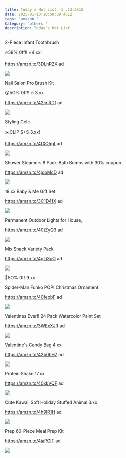 ```yaml
---
title: Today's Hot List  1 .13.2k15
date: 2025-01-13T10:50:39.451Z
tags: "amazon "
Category: "others "
description: Today's Hot List
---
```

<!--StartFragment-->

2-Piece Infant Toothbrush

🔥58% 0ff!! ⭐4.xx!

https://amzn.to/3DLnR2X ad  

![](https://m.media-amazon.com/images/I/61BRVqZhc6L._SL1500_.jpg)

<!--StartFragment-->



Nail Salon Pro Brush Kit

😲5O% 0ff!! 🔥 3.xx

https://amzn.to/42cnRDf ad

<!--StartFragment-->

![](https://m.media-amazon.com/images/I/714Z12FbpGL._SL1500_.jpg)

<!--StartFragment-->

Styling Gel🔥

✂️CLlP S+S 3.xx!

https://amzn.to/4fXO5gf ad

<!--StartFragment-->

![](https://m.media-amazon.com/images/I/61Rz0W6PfrL._SL1500_.jpg)<!--StartFragment-->

Shower Steamers 8 Pack-Bath Bombs with 30% coupon 

https://amzn.to/4jdoMcD ad

<!--StartFragment-->

![](https://m.media-amazon.com/images/I/81btczipqIL._AC_SL1500_.jpg)

<!--StartFragment-->

18.xx Baby & Me Gift Set

https://amzn.to/3C1D4fX ad

<!--StartFragment-->

![](https://m.media-amazon.com/images/I/717S1G4-JkL._AC_SL1500_.jpg)



Permanent Outdoor Lights for House, 

https://amzn.to/40tZyQ3 ad

<!--StartFragment-->

![](https://m.media-amazon.com/images/I/71Iuir0dD9L._AC_SL1500_.jpg)

<!--StartFragment-->

Mix Snack Variety Pack  

https://amzn.to/4gLi3oO ad

<!--StartFragment-->

![](https://m.media-amazon.com/images/I/81XcYToQz8L._SL1500_.jpg)

<!--StartFragment-->

🎄5O% 0ff 9.xx

Spider-Man Funko POP! Christmas Ornament

https://amzn.to/40feobF ad

<!--StartFragment-->

![](https://m.media-amazon.com/images/I/A1ghV3CiMEL._AC_SL1500_.jpg)

<!--StartFragment-->

Valentines Ever!! 24 Pack Watercolor Paint Set

 https://amzn.to/3WExXJR ad

<!--StartFragment-->

![](https://m.media-amazon.com/images/I/61OooPpfs5L._AC_SL1200_.jpg)



Valentine's Candy Bag 4.xx 

https://amzn.to/42b0hH7 ad

![](https://m.media-amazon.com/images/I/81sbr9RqwLL._SL1500_.jpg)

<!--StartFragment-->

Protein Shake 17.xx 

https://amzn.to/40xkVQF ad

<!--StartFragment-->

![](https://m.media-amazon.com/images/I/81QU2PyTSiL._AC_SL1500_.jpg)

<!--StartFragment-->

Cute Kawaii Soft Holiday Stuffed Animal 3.xx

https://amzn.to/4h9IR1H ad 

<!--StartFragment-->

![](https://m.media-amazon.com/images/I/61NiBT7wf+L._AC_SL1500_.jpg)



<!--StartFragment-->

Prep 60-Piece Meal Prep Kit

https://amzn.to/4jaPClT ad

<!--StartFragment-->

![](https://m.media-amazon.com/images/I/81lOTgPhtpL._AC_SL1500_.jpg)

<!--EndFragment-->

<!--EndFragment-->

<!--EndFragment-->

<!--EndFragment-->

<!--EndFragment-->

<!--EndFragment-->